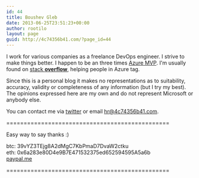 ```yaml
---
id: 44
title: Boushev Gleb
date: 2013-06-25T23:51:23+00:00
author: rootilo
layout: page
guid: http://4c74356b41.com/?page_id=44
---
```


I work for various companies as a freelance DevOps engineer. I strive to make things better. I happen to be an three times [Azure MVP](https://mvp.microsoft.com/en-us/PublicProfile/5002592?fullName=Gleb%20%20Boushev). I'm usually found on <a href="https://stackoverflow.com/users/6067741/4c74356b41">stack <b>overflow</b></a>, helping people in Azure tag.

Since this is a personal blog it makes no representations as to suitability, accuracy, validity or completeness of any information (but I try my best).  
The opinions expressed here are my own and do not represent Microsoft or anybody else.

You can contact me via [twitter](https://twitter.com/4c74356b41) or email <hr@4c74356b41.com>.

===============================================

Easy way to say thanks :)

btc: 39vYZ3TEjg8A2dMgC7KbPmaD7DvaW2ctku  
eth: 0x6a283e80D4e9B7E471532375ed652594595A5a6b  
[paypal.me](https://paypal.me/4c74356b41)

===============================================
